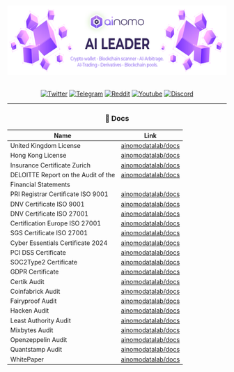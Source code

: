 <div align="center">
<img src="https://github.com/ainomodatalab/.github/blob/112c412ecad1feabbb1f595f2c0b53a1a2ab84e4/profile/img/banner.png" alt="banner"/>

</br>
</br>
</div>

<div align="center">
  
[![Twitter](https://img.shields.io/badge/follow-%40Ainomo-ae73fa?logo=twitter&style=for-the-badge)](https://twitter.com/AinomoDataLab)
[![Telegram](https://img.shields.io/badge/join-Ainomo-ae73fa?style=for-the-badge&logo=telegram)](https://t.me/)
[![Reddit](https://img.shields.io/badge/follow-Ainomo-ae73fa?style=for-the-badge&logo=reddit)](https://www.reddit.com/user/AINOMO/)
[![Youtube](https://img.shields.io/badge/subscribe-Ainomo-ae73fa?style=for-the-badge&logo=youtube)](https://youtube.com/@AinomoDataLab)
[![Discord](https://img.shields.io/badge/join-Ainomo-ae73fa?style=for-the-badge&logo=medium)](https://medium.com/@ainomo)
</br>

---

### 📝 Docs

| Name                                   | Link                                                   |
|----------------------------------------|--------------------------------------------------------|
|  United Kingdom License                | [ainomodatalab/docs](https://github.com/ainomodatalab) |
|  Hong Kong License                     | [ainomodatalab/docs](https://github.com/ainomodatalab) |
|  Insurance Certificate Zurich          | [ainomodatalab/docs](https://github.com/ainomodatalab) |
|  DELOITTE Report on the Audit of the   | [ainomodatalab/docs](https://github.com/ainomodatalab) |
|  Financial Statements                  |                                                        | 
|  PRI Registrar Certificate ISO 9001    | [ainomodatalab/docs](https://github.com/ainomodatalab) |
|  DNV Certificate ISO 9001              | [ainomodatalab/docs](https://github.com/ainomodatalab) |
|  DNV Certificate ISO 27001             | [ainomodatalab/docs](https://github.com/ainomodatalab) |
|  Certification Europe ISO 27001        | [ainomodatalab/docs](https://github.com/ainomodatalab) |
|  SGS Certificate ISO 27001             | [ainomodatalab/docs](https://github.com/ainomodatalab) |
|  Cyber Essentials Certificate 2024     | [ainomodatalab/docs](https://github.com/ainomodatalab) |
|  PCI DSS Certificate                   | [ainomodatalab/docs](https://github.com/ainomodatalab) |
|  SOC2Type2 Certificate                 | [ainomodatalab/docs](https://github.com/ainomodatalab) |
|  GDPR Certificate                      | [ainomodatalab/docs](https://github.com/ainomodatalab) |
|  Certik Audit                          | [ainomodatalab/docs](https://github.com/ainomodatalab) |
|  Coinfabrick Audit                     | [ainomodatalab/docs](https://github.com/ainomodatalab) |
|  Fairyproof  Audit                     | [ainomodatalab/docs](https://github.com/ainomodatalab) |
|  Hacken Audit                          | [ainomodatalab/docs](https://github.com/ainomodatalab) |
|  Least Authority Audit                 | [ainomodatalab/docs](https://github.com/ainomodatalab) |
|  Mixbytes Audit                        | [ainomodatalab/docs](https://github.com/ainomodatalab) |
|  Openzeppelin Audit                    | [ainomodatalab/docs](https://github.com/ainomodatalab) |
|  Quantstamp Audit                      | [ainomodatalab/docs](https://github.com/ainomodatalab) |
|  WhitePaper                            | [ainomodatalab/docs](https://github.com/ainomodatalab) |
